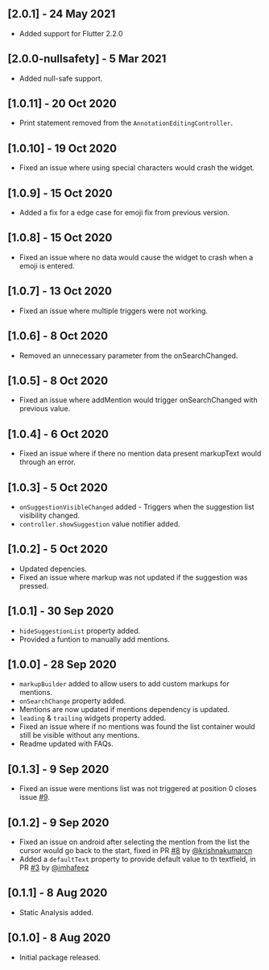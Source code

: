 ## [2.0.1] - 24 May 2021

- Added support for Flutter 2.2.0

## [2.0.0-nullsafety] - 5 Mar 2021

- Added null-safe support.

## [1.0.11] - 20 Oct 2020

- Print statement removed from the `AnnotationEditingController`.

## [1.0.10] - 19 Oct 2020

- Fixed an issue where using special characters would crash the widget.

## [1.0.9] - 15 Oct 2020

- Added a fix for a edge case for emoji fix from previous version.

## [1.0.8] - 15 Oct 2020

- Fixed an issue where no data would cause the widget to crash when a emoji is entered.

## [1.0.7] - 13 Oct 2020

- Fixed an issue where multiple triggers were not working.

## [1.0.6] - 8 Oct 2020

- Removed an unnecessary parameter from the onSearchChanged.

## [1.0.5] - 8 Oct 2020

- Fixed an issue where addMention would trigger onSearchChanged with previous value.

## [1.0.4] - 6 Oct 2020

- Fixed an issue where if there no mention data present markupText would through an error.

## [1.0.3] - 5 Oct 2020

- `onSuggestionVisibleChanged` added - Triggers when the suggestion list visibility changed.
- `controller.showSuggestion` value notifier added.

## [1.0.2] - 5 Oct 2020

- Updated depencies.
- Fixed an issue where markup was not updated if the suggestion was pressed.

## [1.0.1] - 30 Sep 2020

- `hideSuggestionList` property added.
- Provided a funtion to manually add mentions.

## [1.0.0] - 28 Sep 2020

- `markupBuilder` added to allow users to add custom markups for mentions.
- `onSearchChange` property added.
- Mentions are now updated if mentions dependency is updated.
- `leading` & `trailing` widgets property added.
- Fixed an issue where if no mentions was found the list container would still be visible without any mentions.
- Readme updated with FAQs.

## [0.1.3] - 9 Sep 2020

- Fixed an issue were mentions list was not triggered at position 0 closes issue [#9](https://github.com/fayeed/flutter_mentions/issues/9).

## [0.1.2] - 9 Sep 2020

- Fixed an issue on android after selecting the mention from the list the cursor would go back to the start, fixed in PR [#8](https://github.com/fayeed/flutter_mentions/pull/8) by [@krishnakumarcn](https://github.com/krishnakumarcn)
- Added a `defaultText` property to provide default value to th textfield, in PR [#3](https://github.com/fayeed/flutter_mentions/pull/3) by [@imhafeez](https://github.com/imhafeez)

## [0.1.1] - 8 Aug 2020

- Static Analysis added.

## [0.1.0] - 8 Aug 2020

- Initial package released.
